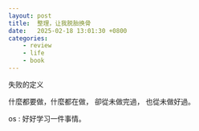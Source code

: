 ```yaml
---
layout: post
title:  整理，让我脱胎换骨
date:   2025-02-18 13:01:30 +0800
categories: 
    - review
    - life
    - book
---
```


失败的定义

什麼都要做，什麼都在做，
卻從未做完過，
也從未做好過。

os : 好好学习一件事情。